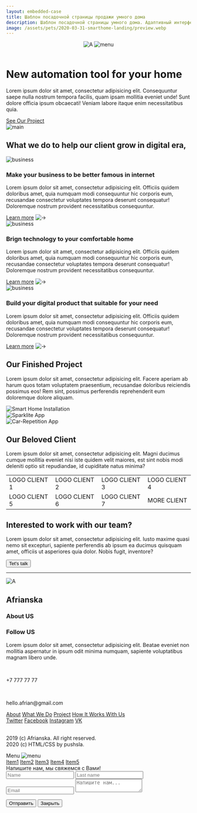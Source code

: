 ```yaml
---
layout: embedded-case
title: Шаблон посадочной страницы продажи умного дома
description: Шаблон посадочной страницы умного дома. Адаптивный интерфейс. Макет hello.afrian@gmail.com.
image: /assets/pets/2020-03-31-smarthome-landing/preview.webp
---
```

<head>
    <meta charset="UTF-8"/>
    <title>Document</title>
    <link rel="stylesheet" href="https://stackpath.bootstrapcdn.com/bootstrap/4.5.0/css/bootstrap.min.css" integrity="sha384-9aIt2nRpC12Uk9gS9baDl411NQApFmC26EwAOH8WgZl5MYYxFfc+NcPb1dKGj7Sk" crossorigin="anonymous">
    <link rel="stylesheet" href="/assets/pets/2020-03-31-smarthome-landing/style.css"/>
</head>
<body>
    <header class="header">
        <img src="/assets/pets/2020-03-31-smarthome-landing/logo0.png" alt="A">
        <img class="menu" src="/assets/pets/2020-03-31-smarthome-landing/menu.png" alt="menu">
    </header>
    <main class="main section">
        <div class="container">
            <div class="row">
                <div class="col-lg-7 col-md-12 text-left">
                    <h1 class="h1">
                    New automation tool for your home
                    </h1>
                    <p class="main__text">
                        Lorem ipsum dolor sit amet, consectetur adipisicing elit. Consequuntur saepe nulla nostrum tempora facilis, quam ipsam mollitia eveniet unde! Sunt dolore officia ipsum obcaecati! Veniam labore itaque enim necessitatibus quia.
                    </p>
                    <a href="#project" class="button">See Our Project</a>
                </div>
                <div class="col-lg-5 col-md-12">
                    <div class="main__img">
                        <img src="/assets/pets/2020-03-31-smarthome-landing/main.png" alt="main">
                    </div>
                </div>
            </div>
        </div>
    </main>
    <section class="section container">
        <div class="row">
            <div class="col-lg-6 col-md-12">
                <h2 class="h2">
                What we do to help our client grow in digital era,
                </h2>
                <div class="feature">
                    <img src="/assets/pets/2020-03-31-smarthome-landing/feature1.png" alt="business" class="feature__img">
                    <h3 class="feature__caption">
                    Make your business to be better famous in internet
                    </h3>
                    <p class="feature__text">
                        Lorem ipsum dolor sit amet, consectetur adipisicing elit. Officiis quidem doloribus amet, quia numquam modi consequuntur hic corporis eum, recusandae consectetur voluptates tempora deserunt consequatur! Doloremque nostrum provident necessitatibus consequuntur.
                    </p>
                    <a href="#" class="feature__link">Learn more</a>
                    <img src="/assets/pets/2020-03-31-smarthome-landing/arrow.png" alt="->">
                </div>
            </div>
            <div class="col-lg-6 col-md-12">
                <div class="feature">
                    <img src="/assets/pets/2020-03-31-smarthome-landing/feature2.png" alt="business" class="feature__img">
                    <h3 class="feature__caption">
                    Brign technology to your comfortable home
                    </h3>
                    <p class="feature__text">
                        Lorem ipsum dolor sit amet, consectetur adipisicing elit. Officiis quidem doloribus amet, quia numquam modi consequuntur hic corporis eum, recusandae consectetur voluptates tempora deserunt consequatur! Doloremque nostrum provident necessitatibus consequuntur.
                    </p>
                    <a href="#" class="feature__link">Learn more</a>
                    <img src="/assets/pets/2020-03-31-smarthome-landing/arrow.png" alt="->">
                </div>
                <div class="feature">
                    <img src="/assets/pets/2020-03-31-smarthome-landing/feature3.png" alt="business" class="feature__img">
                    <h3 class="feature__caption">
                    Build your digital product that suitable for your need
                    </h3>
                    <p class="feature__text">
                        Lorem ipsum dolor sit amet, consectetur adipisicing elit. Officiis quidem doloribus amet, quia numquam modi consequuntur hic corporis eum, recusandae consectetur voluptates tempora deserunt consequatur! Doloremque nostrum provident necessitatibus consequuntur.
                    </p>
                    <a href="#" class="feature__link">Learn more</a>
                    <img src="/assets/pets/2020-03-31-smarthome-landing/arrow.png" alt="->">
                </div>
            </div>
        </div>
    </section>
    <section class="section container">
        <div class="row">
            <div class="col-lg-3 col-md-3">
                <a name="project"></a>
                <h2 class="h2">
                Our Finished Project
                </h2>
            </div>
            <div class="col-lg-7 offset-lg-1 col-md-8 offset-md-1">
                <p class="text">
                    Lorem ipsum dolor sit amet, consectetur adipisicing elit. Facere aperiam ab harum quos totam voluptatem praesentium, recusandae doloribus reiciendis possimus eos! Rem sint, possimus perferendis reprehenderit eum doloremque dolore aliquam.
                </p>
            </div>
        </div>
        <div class="row">
            <div class="col-lg-11">
                <img src="/assets/pets/2020-03-31-smarthome-landing/installation.png" alt="Smart Home Installation">
            </div>
        </div>
        <div class="row">
            <div class="col-lg-5 col-md-12">
                <img class="margined" src="/assets/pets/2020-03-31-smarthome-landing/phone.png" alt="Sparklite App">
            </div>
            <div class="col-lg-5 offset-lg-1 col-md-12">
                <img class="margined" src="/assets/pets/2020-03-31-smarthome-landing/car.png" alt="Car-Repetition App">
            </div>
        </div>
    </section>
    <section class="section clients">
        <div class="container">
            <div class="row">
                <div class="col-lg-3 col-md-4">
                    <h2 class="h2 light">
                    Our Beloved Client
                    </h2>
                </div>
                <div class="col-lg-7 offset-lg-1 col-md-8 offset-md-0">
                    <p class="text">
                        Lorem ipsum dolor sit amet, consectetur adipisicing elit. Magni ducimus cumque mollitia eveniet nisi iste quidem velit maiores, est sint nobis modi deleniti optio sit repudiandae, id cupiditate natus minima?
                    </p>
                </div>
            </div>
            <div class="row">
                <div class="col-12">
                    <table class="clients">
                        <tbody>
                            <tr>
                                <td class="clients__id">LOGO CLIENT 1</td>
                                <td class="clients__id">LOGO CLIENT 2</td>
                                <td class="clients__id">LOGO CLIENT 3</td>
                                <td class="clients__id">LOGO CLIENT 4</td>
                            </tr>
                            <tr>
                                <td class="clients__id">LOGO CLIENT 5</td>
                                <td class="clients__id">LOGO CLIENT 6</td>
                                <td class="clients__id">LOGO CLIENT 7</td>
                                <td class="clients__more">MORE CLIENT</td>
                            </tr>
                        </tbody>
                    </table>
                </div>
            </div>
        </div>
        <section class="section team">
            <div class="container">
                <div class="row">
                    <div class="col-lg-6">
                        <h2 class="h2 light">
                        Interested to work with our team?
                        </h2>
                        <p class="light-text">
                            Lorem ipsum dolor sit amet, consectetur adipisicing elit. Iusto maxime quasi nemo sit excepturi, sapiente perferendis ab ipsum ea ducimus quisquam amet, officiis ut asperiores quia dolor. Nobis fugit, inventore?
                        </p>
                    </div>
                    <div class="col-lg-3 offset-lg-2">
                        <button class="btn button letstalk">Tet's talk</button>
                    </div>
                </div>
            </div>
            <hr class="hr">
            <footer class="footer container">
                <div class="row">
                    <div class="col-1">
                        <img src="/assets/pets/2020-03-31-smarthome-landing/logo1.png" alt="A">
                    </div>
                    <div class="col-lg-2"><h2 class="h2 light">
                        Afrianska
                    </h2></div>
                    <div class="col-lg-2 offset-lg-2 col-sm-12 offset-sm-0">
                        <h3 class="h3 light">
                        About US
                        </h3>
                    </div>
                    <div class="col-lg-2 offset-lg-1 col-sm-12 offset-sm-0">
                        <h3 class="h3 light">
                        Follow US
                        </h3>
                    </div>
                </div>
                <div class="row">
                    <div class="col-lg-4">
                        <p class="light-text">
                            Lorem ipsum dolor sit amet, consectetur adipisicing elit. Beatae eveniet non mollitia aspernatur in ipsum odit minima numquam, sapiente voluptatibus magnam libero unde.
                        </p>
                        <br>
                        <p class="light-text">
                            +7 777 77 77
                        </p>
                        <br>
                        <p class="light-text">
                            hello.afrian@gmail.com
                        </p>
                    </div>
                    <div class="col-lg-3 offset-lg-1 col-sm-12 offset-sm-0">
                        <a href="#" class="light-text">About</a>
                        <a href="#" class="light-text">What We Do</a>
                        <a href="#" class="light-text">Project</a>
                        <a href="#" class="light-text">How It Works With Us</a>
                    </div>
                    <div class="col-lg-2 col-sm-12 offset-sm-0">
                        <a href="#" class="light-text">Twitter</a>
                        <a href="#" class="light-text">Facebook</a>
                        <a href="#" class="light-text">Instagram</a>
                        <a href="#" class="light-text">VK</a>
                    </div>
                </div>
                <br>
                <p class="light-text">
                    2019 (c) Afrianska. All right reserved. <br>
                    2020 (c) HTML/CSS by pushsla.
                </p>
            </footer>
        </section>
    </section>
    <div id="main-menu" class="popup-menu">
        <div id="main-menu__window" class="popup-menu__window">
            <div class="popup-menu__header">
                Menu
                <img class="menu-close" src="/assets/pets/2020-03-31-smarthome-landing/menu.png" alt="menu">
            </div>
            <div class="popup-menu__list">
                <a href="#" class="popup-menu__item">Item1</a>
                <a href="#" class="popup-menu__item">Item2</a>
                <a href="#" class="popup-menu__item">Item3</a>
                <a href="#" class="popup-menu__item">Item4</a>
                <a href="#" class="popup-menu__item">Item5</a>
            </div>
        </div>
    </div>
    <div class="popup-talk">
        <div class="popup-talk__window">
            <div class="popup-talk__header">
                Напишите нам, мы свяжемся с Вами!
            </div>
            <div class="popup-talk__form">
                <form id="letstalk-form">
                    <input type="text" name="name" placeholder="Name">
                    <input type="text" name="lastname" placeholder="Last name">
                    <input type="email" name="email" placeholder="Email">
                    <textarea name="msg" placeholder="Напишите нам..."></textarea>
                </form>
            </div>
            <div class="popup-talk__buttons">
                <button class="button popup-talk__send" form="letstalk-form">Отправить</button>
                <button class="button popup-talk__close">Закрыть</button>
            </div>
        </div>
    </div>
    <script src="https://ajax.googleapis.com/ajax/libs/jquery/3.4.1/jquery.min.js"></script>
    <script src="/assets/pets/2020-03-31-smarthome-landing/popups.js"></script>
</body>